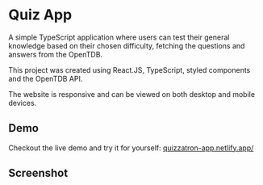 # Quiz App
A simple TypeScript application where users can test their general knowledge based on their chosen difficulty, fetching the questions and answers from the OpenTDB.

This project was created using React.JS, TypeScript, styled components and the OpenTDB API.

The website is responsive and can be viewed on both desktop and mobile devices.

## Demo
Checkout the live demo and try it for yourself: [quizzatron-app.netlify.app/](https://quizzatron-app.netlify.app/)

## Screenshot

